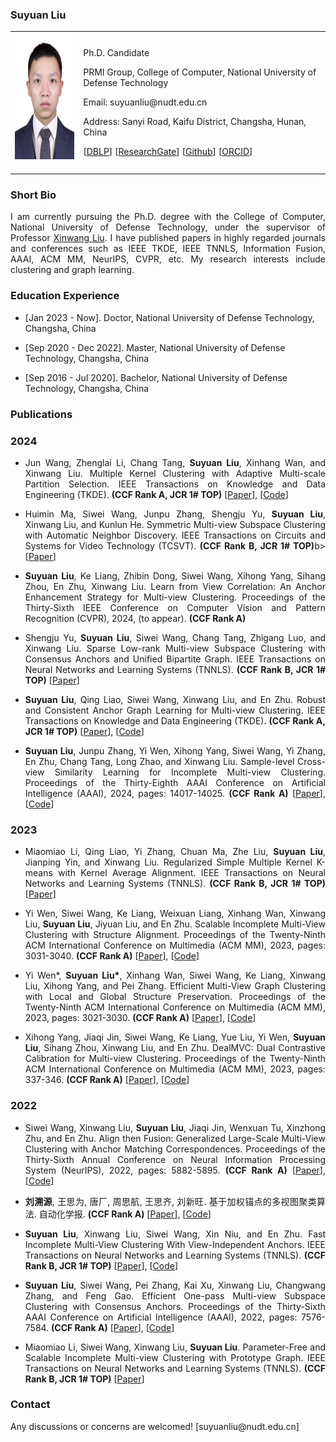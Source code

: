 <!-- ## Welcome to GitHub Pages -->

### Suyuan Liu

<table class="imgtable">
  <tr>
    <td>
      <img src="/image.jpg" alt="Suyuan Liu" width="145px" height="201.6px" />&nbsp;
    </td>
    <td align="left">
      <p>Ph.D. Candidate</p>
      <p SuyuanLiu.github.io>PRMI Group, College of Computer, National University of Defense Technology</p>
      <p>Email: suyuanliu@nudt.edu.cn</p>
      <p>Address: Sanyi Road, Kaifu District, Changsha, Hunan, China</p>
      <p>[<a href="https://dblp.org/pid/227/5361.html">DBLP</a>] [<a href="https://www.researchgate.net/profile/Suyuan-Liu-2">ResearchGate</a>] [<a href="https://github.com/Tracesource">Github</a>] [<a href="https://orcid.org/my-orcid?orcid=0000-0003-1481-5393">ORCID</a>]</p>
    </td>
 </tr>
</table>

### Short Bio
  <p align = "justify">I am currently pursuing the Ph.D. degree with the College of Computer, National University of Defense Technology, under the supervisor of Professor <a href="https://xinwangliu.github.io/">Xinwang Liu</a>. I have published papers in highly regarded journals and conferences such as IEEE TKDE, IEEE TNNLS, Information Fusion, AAAI, ACM MM, NeurIPS, CVPR, etc. My research interests include clustering and graph learning.</p>
  
### Education Experience
<ul>
    <li> 
      <p>[Jan 2023 - Now]. Doctor, National University of Defense Technology, Changsha, China </p>
    </li>
  </ul>
  <ul>
    <li> 
      <p>[Sep 2020 - Dec 2022]. Master, National University of Defense Technology, Changsha, China </p>
    </li>
  </ul>
<ul>
    <li> 
      <p>[Sep 2016 - Jul 2020]. Bachelor, National University of Defense Technology, Changsha, China </p>
    </li>
  </ul>
  

### Publications
### 2024
<ul>
    <li> 
      <p align = "justify"> Jun Wang, Zhenglai Li, Chang Tang, <b>Suyuan Liu</b>, Xinhang Wan, and Xinwang Liu. Multiple Kernel Clustering with Adaptive Multi-scale Partition Selection. IEEE Transactions on Knowledge and Data Engineering (TKDE). <b>(CCF Rank A, JCR 1# TOP)</b> [<a href="https://ieeexplore.ieee.org/abstract/document/10529609">Paper</a>], [<a href="https://github.com/WangJun2023/MPS">Code</a>] </p>
    </li>
</ul>

<ul>
    <li> 
      <p align = "justify"> Huimin Ma, Siwei Wang, Junpu Zhang, Shengju Yu, <b>Suyuan Liu</b>, Xinwang Liu, and Kunlun He. Symmetric Multi-view Subspace Clustering with Automatic Neighbor Discovery. IEEE Transactions on Circuits and Systems for Video Technology (TCSVT). <b>(CCF Rank B, JCR 1# TOP)</b>b> [<a href="https://ieeexplore.ieee.org/document/10508192/">Paper</a>] </p>
    </li>
</ul>

<ul>
    <li> 
      <p align = "justify"> <b>Suyuan Liu</b>, Ke Liang, Zhibin Dong, Siwei Wang, Xihong Yang, Sihang Zhou, En Zhu, Xinwang Liu. Learn from View Correlation: An Anchor Enhancement Strategy for Multi-view Clustering. Proceedings of the Thirty-Sixth IEEE Conference on Computer Vision and Pattern Recognition (CVPR), 2024,  (to appear). <b>(CCF Rank A)</b> </p>
    </li>
</ul>

<ul>
  <li> 
      <p align = "justify"> Shengju Yu, <b>Suyuan Liu</b>, Siwei Wang, Chang Tang, Zhigang Luo, and Xinwang Liu. Sparse Low-rank Multi-view Subspace Clustering with Consensus Anchors and Unified Bipartite Graph. IEEE Transactions on Neural Networks and Learning Systems (TNNLS). <b>(CCF Rank B, JCR 1# TOP)</b> [<a href="https://ieeexplore.ieee.org/abstract/document/10325611">Paper</a>] </p>
  </li>
</ul> 

<ul>
    <li> 
      <p align = "justify"> <b>Suyuan Liu</b>, Qing Liao, Siwei Wang, Xinwang Liu, and En Zhu. Robust and Consistent Anchor Graph Learning for Multi-view Clustering. IEEE Transactions on Knowledge and Data Engineering (TKDE). <b>(CCF Rank A, JCR 1# TOP)</b> [<a href="https://ieeexplore.ieee.org/abstract/document/10440580/">Paper</a>], [<a href="https://github.com/Tracesource/RCAGL">Code</a>] </p>
    </li>
</ul>

<ul>
    <li> 
      <p align = "justify"> <b>Suyuan Liu</b>, Junpu Zhang, Yi Wen, Xihong Yang, Siwei Wang, Yi Zhang, En Zhu, Chang Tang, Long Zhao, and Xinwang Liu. Sample-level Cross-view Similarity Learning for Incomplete Multi-view Clustering. Proceedings of the Thirty-Eighth AAAI Conference on Artificial Intelligence (AAAI), 2024, pages: 14017-14025. <b>(CCF Rank A)</b> [<a href="https://ojs.aaai.org/index.php/AAAI/article/view/29310">Paper</a>], [<a href="https://github.com/Tracesource/SCSL">Code</a>] </p>
    </li>
</ul>

### 2023
<ul>
  <li> 
      <p align = "justify"> Miaomiao Li, Qing Liao, Yi Zhang, Chuan Ma, Zhe Liu, <b>Suyuan Liu</b>, Jianping Yin, and Xinwang Liu. Regularized Simple Multiple Kernel K-means with Kernel Average Alignment. IEEE Transactions on Neural Networks and Learning Systems (TNNLS). <b>(CCF Rank B, JCR 1# TOP)</b> [<a href="https://ieeexplore.ieee.org/abstract/document/10195917/">Paper</a>] </p>
  </li>
</ul> 

<ul>
  <li> 
      <p align = "justify">Yi Wen, Siwei Wang, Ke Liang, Weixuan Liang, Xinhang Wan, Xinwang Liu, <b>Suyuan Liu</b>, Jiyuan Liu, and En Zhu. Scalable Incomplete Multi-View Clustering with Structure Alignment. Proceedings of the Twenty-Ninth ACM International Conference on Multimedia (ACM MM), 2023, pages: 3031-3040. <b>(CCF Rank A)</b> [<a href="https://dl.acm.org/doi/abs/10.1145/3581783.3611981">Paper</a>], [<a href="https://github.com/wenyiwy99/SIMVC-SA">Code</a>] </p>
  </li>
</ul> 
  
<ul>
  <li> 
      <p align = "justify">  Yi Wen*, <b>Suyuan Liu*</b>, Xinhang Wan, Siwei Wang, Ke Liang, Xinwang Liu, Xihong Yang, and Pei Zhang. Efficient Multi-View Graph Clustering with Local and Global Structure Preservation. Proceedings of the Twenty-Ninth ACM International Conference on Multimedia (ACM MM), 2023, pages: 3021-3030. <b>(CCF Rank A)</b> [<a href="https://dl.acm.org/doi/abs/10.1145/3581783.3611986">Paper</a>], [<a href="https://github.com/Tracesource/EMVGC-LG">Code</a>] </p>
  </li>
</ul> 

<ul>
  <li> 
      <p align = "justify">  Xihong Yang, Jiaqi Jin, Siwei Wang, Ke Liang, Yue Liu, Yi Wen, <b>Suyuan Liu</b>, Sihang Zhou, Xinwang Liu, and En Zhu. DealMVC: Dual Contrastive Calibration for Multi-view Clustering. Proceedings of the Twenty-Ninth ACM International Conference on Multimedia (ACM MM), 2023, pages: 337-346. <b>(CCF Rank A)</b> [<a href="https://dl.acm.org/doi/abs/10.1145/3581783.3611951">Paper</a>], [<a href="https://github.com/xihongyang1999/DealMVC">Code</a>] </p>
  </li>
</ul> 

### 2022
<ul>
  <li> 
      <p align = "justify"> Siwei Wang, Xinwang Liu, <b>Suyuan Liu</b>, Jiaqi Jin, Wenxuan Tu, Xinzhong Zhu, and En Zhu. Align then Fusion: Generalized Large-Scale Multi-View Clustering with Anchor Matching Correspondences. Proceedings of the Thirty-Sixth Annual Conference on Neural Information Processing System (NeurIPS), 2022, pages: 5882-5895. <b>(CCF Rank A)</b> [<a href="https://arxiv.org/pdf/2205.15075.pdf">Paper</a>], [<a href="https://github.com/wangsiwei2010/NeurIPS22-FMVACC">Code</a>] </p>
  </li>
</ul> 

<ul>
  <li> 
      <p align = "justify"> <b>刘溯源</b>, 王思为, 唐厂, 周思航, 王思齐, 刘新旺. 基于加权锚点的多视图聚类算法. 自动化学报. <b>(CCF Rank A)</b> [<a href="http://aas.net.cn/cn/article/doi/10.16383/j.aas.c220531">Paper</a>], [<a href="https://github.com/Tracesource/MVC-WA">Code</a>] </p>
  </li>
</ul> 

<ul>
  <li> 
      <p align = "justify"> <b>Suyuan Liu</b>, Xinwang Liu, Siwei Wang, Xin Niu, and En Zhu. Fast Incomplete Multi-View Clustering With View-Independent Anchors. IEEE Transactions on Neural Networks and Learning Systems (TNNLS). <b>(CCF Rank B, JCR 1# TOP)</b> [<a href="https://ieeexplore.ieee.org/document/9982492/">Paper</a>], [<a href="https://github.com/Tracesource/FIMVC-VIA">Code</a>] </p>
  </li>
</ul> 

<ul>
  <li> 
      <p align = "justify"> <b>Suyuan Liu</b>, Siwei Wang, Pei Zhang, Kai Xu, Xinwang Liu, Changwang Zhang, and Feng Gao. Efficient One-pass Multi-view Subspace Clustering with Consensus Anchors. Proceedings of the Thirty-Sixth AAAI Conference on Artificial Intelligence (AAAI), 2022, pages: 7576-7584. <b>(CCF Rank A)</b> [<a href="https://ojs.aaai.org/index.php/AAAI/article/view/20723">Paper</a>], [<a href="https://github.com/Tracesource/EOMSC-CA">Code</a>] </p>
  </li>
</ul> 
  
<ul>
  <li> 
      <p align = "justify"> Miaomiao Li, Siwei Wang, Xinwang Liu, <b>Suyuan Liu</b>. Parameter-Free and Scalable Incomplete Multi-view Clustering with Prototype Graph. IEEE Transactions on Neural Networks and Learning Systems (TNNLS). <b>(CCF Rank B, JCR 1# TOP)</b> [<a href="https://ieeexplore.ieee.org/abstract/document/9777866">Paper</a>] </p>
  </li>
</ul> 
  
  
### Contact
<p>Any discussions or concerns are welcomed! [suyuanliu@nudt.edu.cn]</p>
